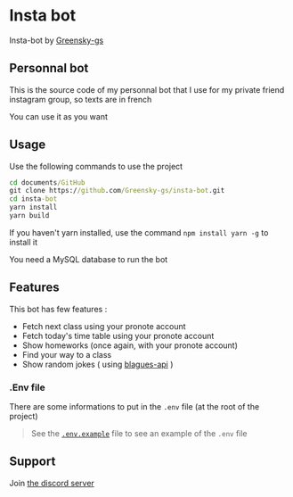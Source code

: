 # Insta bot

Insta-bot by [Greensky-gs](https://github.com/Greensky-gs)

## Personnal bot

This is the source code of my personnal bot that I use for my private friend instagram group, so texts are in french

You can use it as you want

## Usage

Use the following commands to use the project

```cmd
cd documents/GitHub
git clone https://github.com/Greensky-gs/insta-bot.git
cd insta-bot
yarn install
yarn build
```

If you haven't yarn installed, use the command `npm install yarn -g` to install it

You need a MySQL database to run the bot

## Features

This bot has few features :

* Fetch next class using your pronote account
* Fetch today's time table using your pronote account
* Show homeworks (once again, with your pronote account)
* Find your way to a class
* Show random jokes ( using [blagues-api](https://blagues-api.fr) )

### .Env file

There are some informations to put in the `.env` file (at the root of the project)

> See the [`.env.example`](./.env.example) file to see an example of the `.env` file

## Support

Join [the discord server](https://discord.com/invite/fHyN5w84g6)
